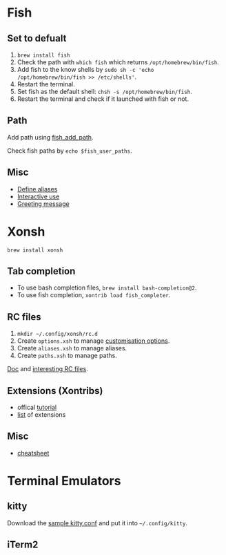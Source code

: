 # Fish

## Set to defualt

1. `brew install fish`
2. Check the path with `which fish` which returns `/opt/homebrew/bin/fish`.
3. Add fish to the know shells by `sudo sh -c 'echo /opt/homebrew/bin/fish >> /etc/shells'`.
4. Restart the terminal.
5. Set fish as the default shell: `chsh -s /opt/homebrew/bin/fish`.
6. Restart the terminal and check if it launched with fish or not.

## Path

Add path using [fish_add_path](https://fishshell.com/docs/current/cmds/fish_add_path.html).

Check fish paths by `echo $fish_user_paths`.

## Misc

- [Define aliases](https://stackoverflow.com/questions/2762994/define-an-alias-in-fish-shell)
- [Interactive use](https://fishshell.com/docs/current/interactive.html)
- [Greeting message](https://stackoverflow.com/a/19291140/18955467)



# Xonsh

`brew install xonsh`

## Tab completion

- To use bash completion files, `brew install bash-completion@2`.
- To use fish completion, `xontrib load fish_completer`.

## RC files

1. `mkdir ~/.config/xonsh/rc.d`
2. Create `options.xsh` to manage [customisation options](https://xon.sh/envvars.html).
3. Create `aliases.xsh` to manage aliases.
4. Create `paths.xsh` to manage paths.

[Doc](https://xon.sh/xonshrc.html) and [interesting RC files](https://github.com/anki-code/awesome-xonshrc).

## Extensions (Xontribs)

- offical [tutorial](https://xon.sh/tutorial_xontrib.html)
- [list](https://github.com/xonsh/awesome-xontribs) of extensions

## Misc

- [cheatsheet](https://github.com/anki-code/xonsh-cheatsheet/blob/main/README.md)



# Terminal Emulators

## kitty

Download the [sample kitty.conf](https://sw.kovidgoyal.net/kitty/conf/#sample-kitty-conf) and put it into `~/.config/kitty`.

## iTerm2
